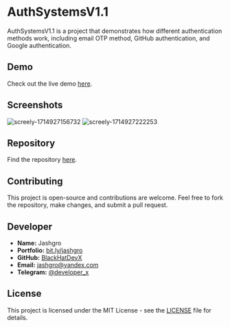 # AuthSystemsV1.1

AuthSystemsV1.1 is a project that demonstrates how different authentication methods work, including email OTP method, GitHub authentication, and Google authentication.

## Demo 

Check out the live demo [here](https://authsystems.onrender.com).

## Screenshots
![screely-1714927156732](https://github.com/BlackHatDevX/authsystems/assets/91268029/d87a4367-aa1c-47ba-a384-c9a954fcf8b7)
![screely-1714927222253](https://github.com/BlackHatDevX/authsystems/assets/91268029/5b2a534e-8d38-4b30-841d-7438ca54ca20)

## Repository

Find the repository [here](https://github.com/BlackHatDevX/authsystems).

## Contributing

This project is open-source and contributions are welcome. Feel free to fork the repository, make changes, and submit a pull request.

## Developer

- **Name:** Jashgro
- **Portfolio:** [bit.ly/jashgro](https://bit.ly/jashgro)
- **GitHub:** [BlackHatDevX](https://github.com/BlackHatDevX)
- **Email:** [jashgro@yandex.com](mailto:jashgro@yandex.com)
- **Telegram:** [@developer_x](https://telegram.dog/deveIoper_x)

## License

This project is licensed under the MIT License - see the [LICENSE](/LICENSE) file for details.
